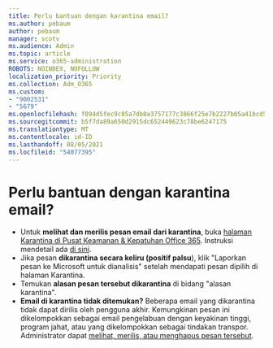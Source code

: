 ```yaml
---
title: Perlu bantuan dengan karantina email?
ms.author: pebaum
author: pebaum
manager: scotv
ms.audience: Admin
ms.topic: article
ms.service: o365-administration
ROBOTS: NOINDEX, NOFOLLOW
localization_priority: Priority
ms.collection: Adm_O365
ms.custom:
- "9002531"
- "5679"
ms.openlocfilehash: f094d5fec9c85a7db0a3757177c3866f25e7b2227b05a41bcd554b1dda092517
ms.sourcegitcommit: b5f7da89a650d2915dc652449623c78be6247175
ms.translationtype: MT
ms.contentlocale: id-ID
ms.lasthandoff: 08/05/2021
ms.locfileid: "54077395"
---
```

# <a name="need-help-with-email-quarantine"></a>Perlu bantuan dengan karantina email?

- Untuk **melihat dan merilis pesan email dari karantina**, buka [halaman Karantina di Pusat Keamanan & Kepatuhan Office 365](https://protection.office.com/quarantine). Instruksi mendetail ada [di sini](https://docs.microsoft.com/microsoft-365/security/office-365-security/find-and-release-quarantined-messages-as-a-user?view=o365-worldwide#view-your-quarantined-messages).
- Jika pesan **dikarantina secara keliru (positif palsu**), klik "Laporkan pesan ke Microsoft untuk dianalisis" setelah mendapati pesan dipilih di halaman Karantina. 
- Temukan **alasan pesan tersebut dikarantina** di bidang "alasan karantina".
- **Email di karantina tidak ditemukan?** Beberapa email yang dikarantina tidak dapat dirilis oleh pengguna akhir. Kemungkinan pesan ini dikelompokkan sebagai email pengelabuan dengan keyakinan tinggi, program jahat, atau yang dikelompokkan sebagai tindakan transpor. Administrator dapat [melihat, merilis, atau menghapus pesan tersebut](https://docs.microsoft.com/microsoft-365/security/office-365-security/manage-quarantined-messages-and-files?view=o365-worldwide). 
